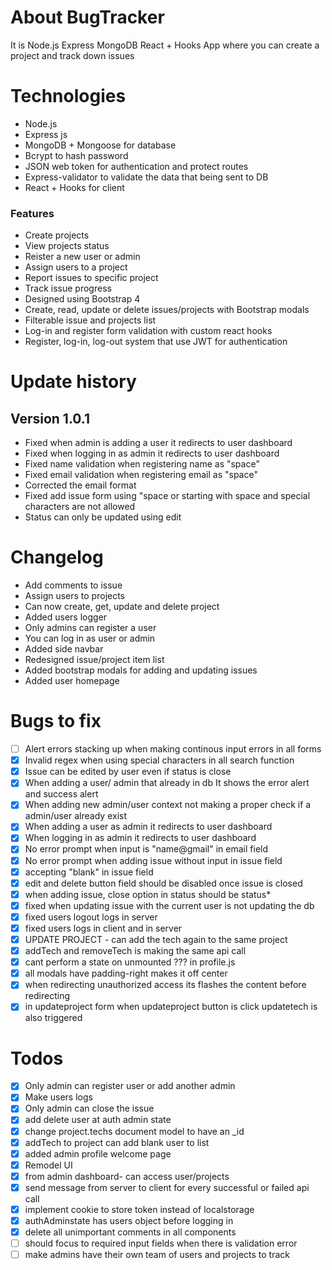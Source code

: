 # About BugTracker
It is Node.js Express MongoDB React + Hooks App where you can create a project and track down issues

# Technologies
* Node.js
* Express js
* MongoDB + Mongoose for database
* Bcrypt to hash password
* JSON web token for authentication and protect routes
* Express-validator to validate the data that being sent to DB
* React + Hooks for client

### Features
* Create projects
* View projects status
* Reister a new user or admin
* Assign users to a project
* Report issues to specific project
* Track issue progress
* Designed using Bootstrap 4
* Create, read, update or delete issues/projects with Bootstrap modals
* Filterable issue and projects list
* Log-in and register form validation with custom react hooks
* Register, log-in, log-out system that use JWT for authentication

# Update history
## Version 1.0.1
* Fixed when admin is adding a user it redirects to user dashboard
* Fixed when logging in as admin it redirects to user dashboard
* Fixed name validation when registering name as "space"
* Fixed email validation when registering email as "space"
* Corrected the email format
* Fixed add issue form using "space or starting with space and special characters are not allowed
* Status can only be updated using edit

# Changelog
* Add comments to issue
* Assign users to projects
* Can now create, get, update and delete project
* Added users logger
* Only admins can register a user
* You can log in as user or admin
* Added side navbar
* Redesigned issue/project item list
* Added bootstrap modals for adding and updating issues
* Added user homepage

# Bugs to fix
* [ ] Alert errors stacking up when making continous input errors in all forms
* [x] Invalid regex when using special characters in all search function
* [x] Issue can be edited by user even if status is close
* [x] When adding a user/ admin that already in db It shows the error alert and success alert
* [x] When adding new admin/user context not making a proper check if a admin/user already exist
* [x] When adding a user as admin it redirects to user dashboard
* [x] When logging in as admin it redirects to user dashboard
* [x] No error prompt when input is "name@gmail" in email field
* [x] No error prompt when adding issue without input in issue field
* [x] accepting "blank" in issue field
* [x] edit and delete button field should be disabled once issue is closed
* [x] when adding issue, close option in status should be status*
* [x] fixed when updating issue with the current user is not updating the db
* [x] fixed users logout logs in server
* [x] fixed users logs in client and in server
* [x] UPDATE PROJECT - can add the tech again to the same project
* [x] addTech and removeTech is making the same api call
* [x] cant perform a state on unmounted ??? in profile.js
* [x] all modals have padding-right makes it off center
* [x] when redirecting unauthorized access its flashes the content before redirecting
* [x] in updateproject form when updateproject button is click updatetech is also triggered

# Todos
* [x] Only admin can register user or add another admin
* [x] Make users logs
* [x] Only admin can close the issue
* [x] add delete user at auth admin state
* [x] change project.techs document model to have an _id
* [x] addTech to project can add blank user to list
* [x] added admin profile welcome page
* [x] Remodel UI
* [x] from admin dashboard- can access user/projects
* [x] send message from server to client for every successful or failed api call
* [x] implement cookie to store token instead of localstorage
* [x] authAdminstate has users object before logging in
* [x] delete all unimportant comments in all components
* [ ] should focus to required input fields when there is validation error
* [ ] make admins have their own team of users and projects to track